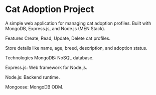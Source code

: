 # Cat Adoption Project

A simple web application for managing cat adoption profiles. Built with MongoDB, Express.js, and Node.js (MEN Stack).

Features
Create, Read, Update, Delete cat profiles.

Store details like name, age, breed, description, and adoption status.

Technologies
MongoDB: NoSQL database.

Express.js: Web framework for Node.js.

Node.js: Backend runtime.

Mongoose: MongoDB ODM.
